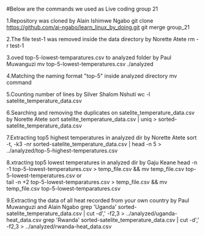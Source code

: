 #Below are the commands we used as Live coding group 21 

1.Repository was cloned  by Alain Ishimwe Ngabo
   git clone https://github.com/ai-ngabo/learn_linux_by_doing.git
   git merge group_21

2.The file test-1 was removed inside the data directory by Norette Atete
   rm -r test-1

3.oved top-5-lowest-temparatures.csv to analyzed folder by Paul Muwanguzi
  mv top-5-lowest-temperatures.csv ./analyzed

4.Matching the naming format "top-5" inside analyzed directory
  mv command

5.Counting number of lines by Silver Shalom Nshuti
  wc -l satelite_temperature_data.csv

6.Searching and removing the duplicates on satelite_temperature_data.csv by Norette Atete
  sort satelite_temperature_data.csv | uniq > sorted-satelite_temperature_data.csv

7.Extracting top5  highest temperatures in analyzed dir by Norette Atete
  sort -t, -k3 -nr sorted-satelite_temperature_data.csv | head -n 5 > ../analyzed/top-5-highest-temperatures.csv

8.xtracting top5 lowest temperatures in analyzed dir by Gaju Keane
  head -n -1 top-5-lowest-temperatures.csv > temp_file.csv && mv temp_file.csv top-5-lowest-temperatures.csv  or   
  tail -n +2 top-5-lowest-temparatures.csv > temp_file.csv && mv temp_file.csv top-5-lowest-temparatures.csv

9.Extracting the data of all heat recorded from your own country by Paul Muwanguzi and Alain Ngabo
   grep 'Uganda' sorted-satelite_temperature_data.csv | cut -d',' -f2,3 > ../analyzed/uganda-heat_data.csv
   grep 'Rwanda' sorted-satelite_temperature_data.csv | cut -d',' -f2,3 > ../analyzed/rwanda-heat_data.csv
